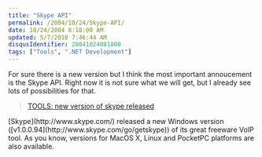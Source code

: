 ```yaml
---
title: "Skype API"
permalink: /2004/10/24/Skype-API/
date: 10/24/2004 8:18:00 AM
updated: 5/7/2010 7:46:44 AM
disqusIdentifier: 20041024081800
tags: ["Tools", ".NET Development"]
---
```

For sure there is a new version but I think the most important annoucement is the Skype API. Right now it is not sure what we will get, but I already see lots of possibilities for that. 


> [TOOLS: new version of skype released](http://www.didierbeck.com/2004_10_01_blogs.php#109855002736926306)
<!-- more -->
> 
> 
<div xmlns="http://www.w3.org/1999/xhtml">[Skype](http://www.skype.com/) released a new Windows version ([v1.0.0.94](http://www.skype.com/go/getskype)) of its great freeware VoIP tool. As you know, versions for MacOS X, Linux and PocketPC platforms are also available.</div>
